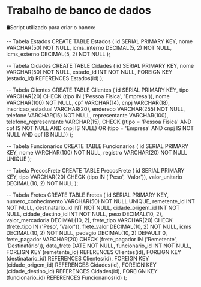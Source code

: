 
# Trabalho de banco de dados

🛢Script utilizado para criar o banco:

-- Tabela Estados
CREATE TABLE Estados (
    id SERIAL PRIMARY KEY,
    nome VARCHAR(50) NOT NULL,
    icms_interno DECIMAL(5, 2) NOT NULL,
    icms_externo DECIMAL(5, 2) NOT NULL
);

-- Tabela Cidades
CREATE TABLE Cidades (
    id SERIAL PRIMARY KEY,
    nome VARCHAR(50) NOT NULL,
    estado_id INT NOT NULL,
    FOREIGN KEY (estado_id) REFERENCES Estados(id)
);

-- Tabela Clientes
CREATE TABLE Clientes (
    id SERIAL PRIMARY KEY,
    tipo VARCHAR(20) CHECK (tipo IN ('Pessoa Física', 'Empresa')),
    nome VARCHAR(100) NOT NULL,
    cpf VARCHAR(14),
    cnpj VARCHAR(18),
    inscricao_estadual VARCHAR(20),
    endereco VARCHAR(255) NOT NULL,
    telefone VARCHAR(15) NOT NULL,
    representante VARCHAR(100),
    telefone_representante VARCHAR(15),
    CHECK ((tipo = 'Pessoa Física' AND cpf IS NOT NULL AND cnpj IS NULL) OR 
           (tipo = 'Empresa' AND cnpj IS NOT NULL AND cpf IS NULL))
);

-- Tabela Funcionarios
CREATE TABLE Funcionarios (
    id SERIAL PRIMARY KEY,
    nome VARCHAR(100) NOT NULL,
    registro VARCHAR(20) NOT NULL UNIQUE
);

-- Tabela PrecosFrete
CREATE TABLE PrecosFrete (
    id SERIAL PRIMARY KEY,
    tipo VARCHAR(20) CHECK (tipo IN ('Peso', 'Valor')),
    valor_unitario DECIMAL(10, 2) NOT NULL
);

-- Tabela Fretes
CREATE TABLE Fretes (
    id SERIAL PRIMARY KEY,
    numero_conhecimento VARCHAR(50) NOT NULL UNIQUE,
    remetente_id INT NOT NULL,
    destinatario_id INT NOT NULL,
    cidade_origem_id INT NOT NULL,
    cidade_destino_id INT NOT NULL,
    peso DECIMAL(10, 2),
    valor_mercadoria DECIMAL(10, 2),
    frete_tipo VARCHAR(20) CHECK (frete_tipo IN ('Peso', 'Valor')),
    frete_valor DECIMAL(10, 2) NOT NULL,
    icms DECIMAL(10, 2) NOT NULL,
    pedagio DECIMAL(10, 2) DEFAULT 0,
    frete_pagador VARCHAR(20) CHECK (frete_pagador IN ('Remetente', 'Destinatário')),
    data_frete DATE NOT NULL,
    funcionario_id INT NOT NULL,
    FOREIGN KEY (remetente_id) REFERENCES Clientes(id),
    FOREIGN KEY (destinatario_id) REFERENCES Clientes(id),
    FOREIGN KEY (cidade_origem_id) REFERENCES Cidades(id),
    FOREIGN KEY (cidade_destino_id) REFERENCES Cidades(id),
    FOREIGN KEY (funcionario_id) REFERENCES Funcionarios(id)
);


